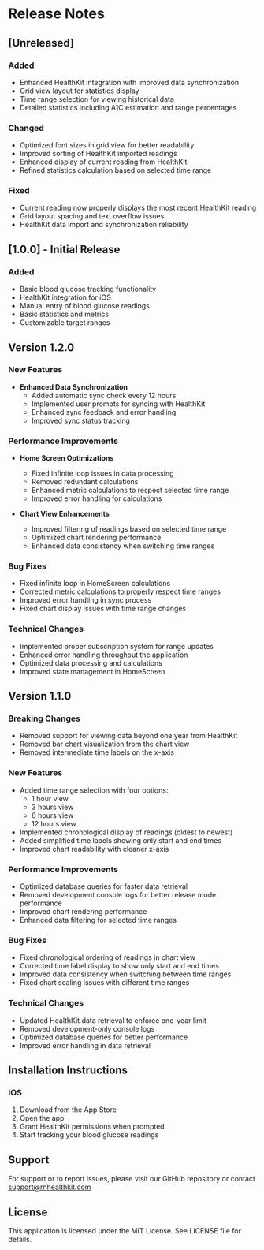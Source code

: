 # Release Notes

## [Unreleased]

### Added

- Enhanced HealthKit integration with improved data synchronization
- Grid view layout for statistics display
- Time range selection for viewing historical data
- Detailed statistics including A1C estimation and range percentages

### Changed

- Optimized font sizes in grid view for better readability
- Improved sorting of HealthKit imported readings
- Enhanced display of current reading from HealthKit
- Refined statistics calculation based on selected time range

### Fixed

- Current reading now properly displays the most recent HealthKit reading
- Grid layout spacing and text overflow issues
- HealthKit data import and synchronization reliability

## [1.0.0] - Initial Release

### Added

- Basic blood glucose tracking functionality
- HealthKit integration for iOS
- Manual entry of blood glucose readings
- Basic statistics and metrics
- Customizable target ranges

## Version 1.2.0

### New Features

- **Enhanced Data Synchronization**
  - Added automatic sync check every 12 hours
  - Implemented user prompts for syncing with HealthKit
  - Enhanced sync feedback and error handling
  - Improved sync status tracking

### Performance Improvements

- **Home Screen Optimizations**

  - Fixed infinite loop issues in data processing
  - Removed redundant calculations
  - Enhanced metric calculations to respect selected time range
  - Improved error handling for calculations

- **Chart View Enhancements**
  - Improved filtering of readings based on selected time range
  - Optimized chart rendering performance
  - Enhanced data consistency when switching time ranges

### Bug Fixes

- Fixed infinite loop in HomeScreen calculations
- Corrected metric calculations to properly respect time ranges
- Improved error handling in sync process
- Fixed chart display issues with time range changes

### Technical Changes

- Implemented proper subscription system for range updates
- Enhanced error handling throughout the application
- Optimized data processing and calculations
- Improved state management in HomeScreen

## Version 1.1.0

### Breaking Changes

- Removed support for viewing data beyond one year from HealthKit
- Removed bar chart visualization from the chart view
- Removed intermediate time labels on the x-axis

### New Features

- Added time range selection with four options:
  - 1 hour view
  - 3 hours view
  - 6 hours view
  - 12 hours view
- Implemented chronological display of readings (oldest to newest)
- Added simplified time labels showing only start and end times
- Improved chart readability with cleaner x-axis

### Performance Improvements

- Optimized database queries for faster data retrieval
- Removed development console logs for better release mode performance
- Improved chart rendering performance
- Enhanced data filtering for selected time ranges

### Bug Fixes

- Fixed chronological ordering of readings in chart view
- Corrected time label display to show only start and end times
- Improved data consistency when switching between time ranges
- Fixed chart scaling issues with different time ranges

### Technical Changes

- Updated HealthKit data retrieval to enforce one-year limit
- Removed development-only console logs
- Optimized database queries for better performance
- Improved error handling in data retrieval

## Installation Instructions

### iOS

1. Download from the App Store
2. Open the app
3. Grant HealthKit permissions when prompted
4. Start tracking your blood glucose readings

## Support

For support or to report issues, please visit our GitHub repository or contact support@rnhealthkit.com

## License

This application is licensed under the MIT License. See LICENSE file for details.
